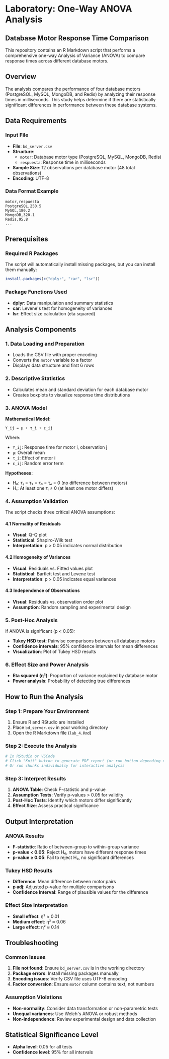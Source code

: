 # Laboratory: One-Way ANOVA Analysis
## Database Motor Response Time Comparison

This repository contains an R Markdown script that performs a comprehensive one-way Analysis of Variance (ANOVA) to compare response times across different database motors.

## Overview

The analysis compares the performance of four database motors (PostgreSQL, MySQL, MongoDB, and Redis) by analyzing their response times in milliseconds. This study helps determine if there are statistically significant differences in performance between these database systems.

## Data Requirements

### Input File
- **File**: `bd_server.csv`
- **Structure**: 
  - `motor`: Database motor type (PostgreSQL, MySQL, MongoDB, Redis)
  - `respuesta`: Response time in milliseconds
- **Sample Size**: 12 observations per database motor (48 total observations)
- **Encoding**: UTF-8

### Data Format Example
```
motor,respuesta
PostgreSQL,250.5
MySQL,180.2
MongoDB,320.1
Redis,95.8
...
```

## Prerequisites

### Required R Packages
The script will automatically install missing packages, but you can install them manually:

```r
install.packages(c("dplyr", "car", "lsr"))
```

### Package Functions Used
- **dplyr**: Data manipulation and summary statistics
- **car**: Levene's test for homogeneity of variances
- **lsr**: Effect size calculation (eta squared)

## Analysis Components

### 1. Data Loading and Preparation
- Loads the CSV file with proper encoding
- Converts the `motor` variable to a factor
- Displays data structure and first 6 rows

### 2. Descriptive Statistics
- Calculates mean and standard deviation for each database motor
- Creates boxplots to visualize response time distributions

### 3. ANOVA Model
**Mathematical Model:**
```
Y_ij = μ + τ_i + ε_ij
```
Where:
- `Y_ij`: Response time for motor i, observation j
- `μ`: Overall mean
- `τ_i`: Effect of motor i
- `ε_ij`: Random error term

**Hypotheses:**
- H₀: τ₁ = τ₂ = τ₃ = τ₄ = 0 (no difference between motors)
- H₁: At least one τᵢ ≠ 0 (at least one motor differs)

### 4. Assumption Validation
The script checks three critical ANOVA assumptions:

#### 4.1 Normality of Residuals
- **Visual**: Q-Q plot
- **Statistical**: Shapiro-Wilk test
- **Interpretation**: p > 0.05 indicates normal distribution

#### 4.2 Homogeneity of Variances
- **Visual**: Residuals vs. Fitted values plot
- **Statistical**: Bartlett test and Levene test
- **Interpretation**: p > 0.05 indicates equal variances

#### 4.3 Independence of Observations
- **Visual**: Residuals vs. observation order plot
- **Assumption**: Random sampling and experimental design

### 5. Post-Hoc Analysis
If ANOVA is significant (p < 0.05):
- **Tukey HSD test**: Pairwise comparisons between all database motors
- **Confidence intervals**: 95% confidence intervals for mean differences
- **Visualization**: Plot of Tukey HSD results

### 6. Effect Size and Power Analysis
- **Eta squared (η²)**: Proportion of variance explained by database motor
- **Power analysis**: Probability of detecting true differences

## How to Run the Analysis

### Step 1: Prepare Your Environment
1. Ensure R and RStudio are installed
2. Place `bd_server.csv` in your working directory
3. Open the R Markdown file (`lab_4.Rmd`)

### Step 2: Execute the Analysis
```r
# In RStudio or VSCode
# Click "Knit" button to generate PDF report (or run button depending on your VSCode instalation)
# Or run chunks individually for interactive analysis
```

### Step 3: Interpret Results
1. **ANOVA Table**: Check F-statistic and p-value
2. **Assumption Tests**: Verify p-values > 0.05 for validity
3. **Post-Hoc Tests**: Identify which motors differ significantly
4. **Effect Size**: Assess practical significance

## Output Interpretation

### ANOVA Results
- **F-statistic**: Ratio of between-group to within-group variance
- **p-value < 0.05**: Reject H₀, motors have different response times
- **p-value ≥ 0.05**: Fail to reject H₀, no significant differences

### Tukey HSD Results
- **Difference**: Mean difference between motor pairs
- **p adj**: Adjusted p-value for multiple comparisons
- **Confidence Interval**: Range of plausible values for the difference

### Effect Size Interpretation
- **Small effect**: η² ≈ 0.01
- **Medium effect**: η² ≈ 0.06
- **Large effect**: η² ≈ 0.14

## Troubleshooting

### Common Issues
1. **File not found**: Ensure `bd_server.csv` is in the working directory
2. **Package errors**: Install missing packages manually
3. **Encoding issues**: Verify CSV file uses UTF-8 encoding
4. **Factor conversion**: Ensure `motor` column contains text, not numbers

### Assumption Violations
- **Non-normality**: Consider data transformation or non-parametric tests
- **Unequal variances**: Use Welch's ANOVA or robust methods
- **Non-independence**: Review experimental design and data collection

## Statistical Significance Level
- **Alpha level**: 0.05 for all tests
- **Confidence level**: 95% for all intervals

